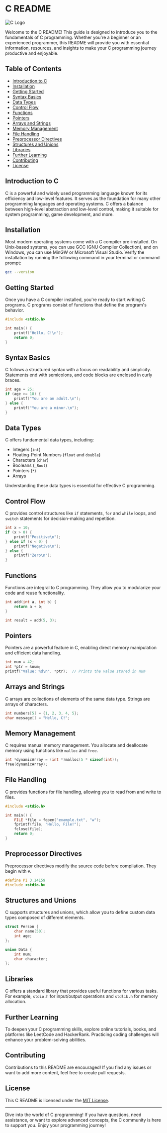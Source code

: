 # C README

![C Logo](https://www.learn-c.org/assets/img/logo.png)

Welcome to the C README! This guide is designed to introduce you to the fundamentals of C programming. Whether you're a beginner or an experienced programmer, this README will provide you with essential information, resources, and insights to make your C programming journey productive and enjoyable.

## Table of Contents

- [Introduction to C](#introduction-to-c)
- [Installation](#installation)
- [Getting Started](#getting-started)
- [Syntax Basics](#syntax-basics)
- [Data Types](#data-types)
- [Control Flow](#control-flow)
- [Functions](#functions)
- [Pointers](#pointers)
- [Arrays and Strings](#arrays-and-strings)
- [Memory Management](#memory-management)
- [File Handling](#file-handling)
- [Preprocessor Directives](#preprocessor-directives)
- [Structures and Unions](#structures-and-unions)
- [Libraries](#libraries)
- [Further Learning](#further-learning)
- [Contributing](#contributing)
- [License](#license)

## Introduction to C

C is a powerful and widely used programming language known for its efficiency and low-level features. It serves as the foundation for many other programming languages and operating systems. C offers a balance between high-level abstraction and low-level control, making it suitable for system programming, game development, and more.

## Installation

Most modern operating systems come with a C compiler pre-installed. On Unix-based systems, you can use GCC (GNU Compiler Collection), and on Windows, you can use MinGW or Microsoft Visual Studio. Verify the installation by running the following command in your terminal or command prompt:

```bash
gcc --version
```

## Getting Started

Once you have a C compiler installed, you're ready to start writing C programs. C programs consist of functions that define the program's behavior.

```c
#include <stdio.h>

int main() {
    printf("Hello, C!\n");
    return 0;
}
```

## Syntax Basics

C follows a structured syntax with a focus on readability and simplicity. Statements end with semicolons, and code blocks are enclosed in curly braces.

```c
int age = 25;
if (age >= 18) {
    printf("You are an adult.\n");
} else {
    printf("You are a minor.\n");
}
```

## Data Types

C offers fundamental data types, including:

- Integers (`int`)
- Floating-Point Numbers (`float` and `double`)
- Characters (`char`)
- Booleans (`_Bool`)
- Pointers (`*`)
- Arrays

Understanding these data types is essential for effective C programming.

## Control Flow

C provides control structures like `if` statements, `for` and `while` loops, and `switch` statements for decision-making and repetition.

```c
int x = 10;
if (x > 0) {
    printf("Positive\n");
} else if (x < 0) {
    printf("Negative\n");
} else {
    printf("Zero\n");
}
```

## Functions

Functions are integral to C programming. They allow you to modularize your code and reuse functionality.

```c
int add(int a, int b) {
    return a + b;
}

int result = add(5, 3);
```

## Pointers

Pointers are a powerful feature in C, enabling direct memory manipulation and efficient data handling.

```c
int num = 42;
int *ptr = &num;
printf("Value: %d\n", *ptr);  // Prints the value stored in num
```

## Arrays and Strings

C arrays are collections of elements of the same data type. Strings are arrays of characters.

```c
int numbers[5] = {1, 2, 3, 4, 5};
char message[] = "Hello, C!";
```

## Memory Management

C requires manual memory management. You allocate and deallocate memory using functions like `malloc` and `free`.

```c
int *dynamicArray = (int *)malloc(5 * sizeof(int));
free(dynamicArray);
```

## File Handling

C provides functions for file handling, allowing you to read from and write to files.

```c
#include <stdio.h>

int main() {
    FILE *file = fopen("example.txt", "w");
    fprintf(file, "Hello, File!");
    fclose(file);
    return 0;
}
```

## Preprocessor Directives

Preprocessor directives modify the source code before compilation. They begin with `#`.

```c
#define PI 3.14159
#include <stdio.h>
```

## Structures and Unions

C supports structures and unions, which allow you to define custom data types composed of different elements.

```c
struct Person {
    char name[50];
    int age;
};

union Data {
    int num;
    char character;
};
```

## Libraries

C offers a standard library that provides useful functions for various tasks. For example, `stdio.h` for input/output operations and `stdlib.h` for memory allocation.

## Further Learning

To deepen your C programming skills, explore online tutorials, books, and platforms like LeetCode and HackerRank. Practicing coding challenges will enhance your problem-solving abilities.

## Contributing

Contributions to this README are encouraged! If you find any issues or want to add more content, feel free to create pull requests.

## License

This C README is licensed under the [MIT License](LICENSE).

---

Dive into the world of C programming! If you have questions, need assistance, or want to explore advanced concepts, the C community is here to support you. Enjoy your programming journey!
